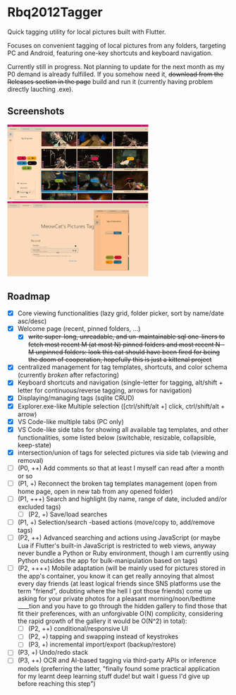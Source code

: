# Rbq2012Tagger

Quick tagging utility for local pictures built with Flutter.

Focuses on convenient tagging of local pictures from any folders, targeting PC and Android, featuring one-key shortcuts and keyboard navigation.

Currently still in progress. Not planning to update for the next month as my P0 demand is already fulfilled. If you somehow need it, ~~download from the Releases section in the page~~ build and run it (currently having problem directly lauching .exe).

## Screenshots

<img src="screenshots/scr00_contents.png" alt="screenshot" width="320"/>
<img src="screenshots/scr01_homepage.png" alt="screenshot" width="320"/>

## Roadmap

- [x] Core viewing functionalities (lazy grid, folder picker, sort by name/date asc/desc)
- [x] Welcome page (recent, pinned folders, ...)
  - [x] ~~write super-long, unreadable, and un-maintainable sql one-liners to fetch most recent M (at most N) pinned folders and most recent N - M unpinned folders: look this cat should have been fired for being the doom of cooperation, hopefully this is just a kittenal project~~
- [x] centralized management for tag templates, shortcuts, and color schema (currently *broken* after refactoring)
- [x] Keyboard shortcuts and navigation (single-letter for tagging, alt/shift + letter for continuous/reverse tagging, arrows for navigation)
- [x] Displaying/managing tags (sqlite CRUD)
- [x] Explorer.exe-like Multiple selection ([ctrl/shift/alt +] click, ctrl/shift/alt + arrow)
- [x] VS Code-like multiple tabs (PC only)
- [x] VS Code-like side tabs for showing all available tag templates, and other functionalities, some listed below (switchable, resizable, collapsible, keep-state)
- [x] intersection/union of tags for selected pictures via side tab (viewing and removal)
- [ ] (P0, ++) Add comments so that at least I myself can read after a month or so
- [ ] (P1, +) Reconnect the broken tag templates management (open from home page, open in new tab from any opened folder)
- [ ] (P1, +++) Search and highlight (by name, range of date, included and/or excluded tags)
  - [ ] (P2, +) Save/load searches
- [ ] (P1, +) Selection/search -based actions (move/copy to, add/remove tags)
- [ ] (P2, ++) Advanced searching and actions using JavaScript (or maybe Lua if Flutter's built-in JavaScript is restricted to web views, anyway never bundle a Python or Ruby environment, though I am currently using Python outsides the app for bulk-manipulation based on tags)
- [ ] (P2, ++++) Mobile adaptation (will be mainly used for pictures stored in the app's container, you know it can get really annoying that almost every day friends (at least logical friends since SNS platforms use the term "friend", doubting where the hell I got those friends) come up asking for your private photos for a pleasant morning/noon/bedtime ____tion and you have to go through the hidden gallery to find those that fit their preferences, with an unforgivable O(N) complicity, considering the rapid growth of the gallery it would be O(N^2) in total):
  - [ ] (P2, ++) conditional/responsive UI
  - [ ] (P2, +) tapping and swapping instead of keystrokes
  - [ ] (P3, +) incremental import/export (backup/restore)
- [ ] (P3, +) Undo/redo stack
- [ ] (P3, ++) OCR and AI-based tagging via third-party APIs or inference models (preferring the latter, "finally found some practical application for my learnt deep learning stuff dude! but wait I guess I'd give up before reaching this step")
